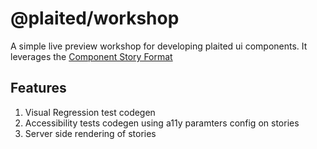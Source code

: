 # @plaited/workshop
A simple live preview workshop for developing plaited ui components. It leverages the [Component Story Format](https://github.com/ComponentDriven/csf)

## Features
1. Visual Regression test codegen
2. Accessibility tests codegen using a11y paramters config on stories
3. Server side rendering of stories